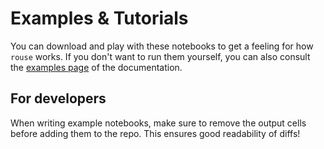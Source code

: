 Examples & Tutorials
====================

You can download and play with these notebooks to get a feeling for how ``rouse`` works. If you don't want to run them yourself, you can also consult the [examples page](https://rouse.readthedocs.io/en/latest/examples.html) of the documentation.

For developers
--------------
When writing example notebooks, make sure to remove the output cells before adding them to the repo. This ensures good readability of diffs!
